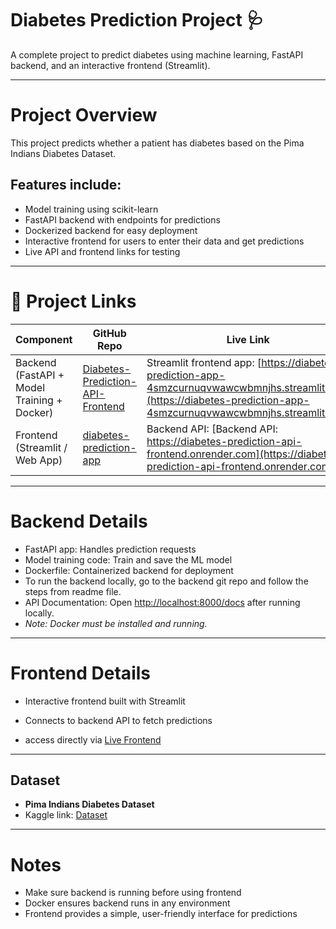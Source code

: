 # Diabetes Prediction Project 🩺

A complete project to predict diabetes using machine learning, FastAPI backend, and an interactive frontend (Streamlit).

---

# Project Overview

This project predicts whether a patient has diabetes based on the Pima Indians Diabetes Dataset.

## Features include:
-	Model training using scikit-learn
-	FastAPI backend with endpoints for predictions
-	Dockerized backend for easy deployment
-	Interactive frontend for users to enter their data and get predictions
-	Live API and frontend links for testing

---

# 🔗 Project Links


| Component         | GitHub Repo                                      | Live Link                          |
|----------------|--------------------------------------------------|-------------------------------|
| Backend (FastAPI + Model Training + Docker)     |[Diabetes-Prediction-API-Frontend](https://github.com/Farhan00000000/Diabetes-Prediction-API-Frontend.git)      | Streamlit frontend app: [https://diabetes-prediction-app-4smzcurnuqvwawcwbmnjhs.streamlit.app](https://diabetes-prediction-app-4smzcurnuqvwawcwbmnjhs.streamlit.app) |
| Frontend (Streamlit / Web App)        | [diabetes-prediction-app](https://github.com/Farhan00000000/diabetes-prediction-app.git)                  | Backend API: [Backend API: https://diabetes-prediction-api-frontend.onrender.com](https://diabetes-prediction-api-frontend.onrender.com)    |

---

# Backend Details
- FastAPI app: Handles prediction requests
- Model training code: Train and save the ML model
- Dockerfile: Containerized backend for deployment
- To run the backend locally, go to the backend git repo and follow the steps from readme file.
- API Documentation: Open [http://localhost:8000/docs](http://localhost:8000/docs) after running locally.
- *Note: Docker must be installed and running.*

---

# Frontend Details
- Interactive frontend built with Streamlit
- Connects to backend API to fetch predictions

- access directly via [Live Frontend](https://diabetes-prediction-api-frontend.onrender.com)

---

## Dataset
- **Pima Indians Diabetes Dataset**
- Kaggle link: [Dataset](https://www.kaggle.com/datasets/uciml/pima-indians-diabetes-database)

---

# Notes
- Make sure backend is running before using frontend
- Docker ensures backend runs in any environment
-	Frontend provides a simple, user-friendly interface for predictions
